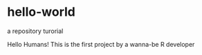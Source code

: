 # hello-world
a repository turorial

Hello Humans!
This is the first project by a wanna-be R developer
